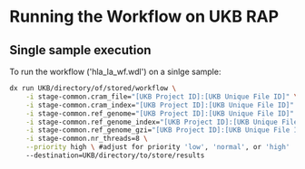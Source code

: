 # Running the Workflow on UKB RAP

## Single sample execution

To run the workflow ('hla_la_wf.wdl') on a sinlge sample:

```bash
dx run UKB/directory/of/stored/workflow \
    -i stage-common.cram_file="[UKB Project ID]:[UKB Unique File ID]" \
    -i stage-common.cram_index="[UKB Project ID]:[UKB Unique File ID]" \
    -i stage-common.ref_genome="[UKB Project ID]:[UKB Unique File ID]" \
    -i stage-common.ref_genome_index="[UKB Project ID]:[UKB Unique File ID]" \
    -i stage-common.ref_genome_gzi="[UKB Project ID]:[UKB Unique File ID]" \
    -i stage-common.nr_threads=8 \
    --priority high \ #adjust for priority 'low', 'normal', or 'high'
    --destination=UKB/directory/to/store/results
```
